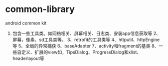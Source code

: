 # common-library
android  common kit 

1. 包含一些工具类。如网络相关、屏幕相关、日志类、安装app信息获取等
2、屏幕，像素，sd工具类等。
3、retrofit的工具类等
4、httputil、httpEngine等
5、全局的异常捕获
6、baseAdapter
7、activity和fragment的基类
8、一些自定义、扩展的view如，TipsDialog、ProgressDialog和xlist、headerlayout等
